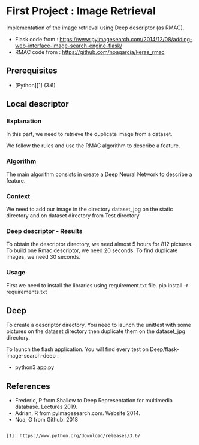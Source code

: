 # First Project : Image Retrieval 

Implementation of the image retrieval using Deep descriptor (as RMAC).

* Flask code from : https://www.pyimagesearch.com/2014/12/08/adding-web-interface-image-search-engine-flask/
* RMAC code from : https://github.com/noagarcia/keras_rmac

## Prerequisites 
- [Python][1] (3.6)

## Local descriptor

### Explanation
In this part, we need to retrieve the duplicate image from a dataset.

We follow the rules and use the RMAC algorithm to describe a feature.

### Algorithm
The main algorithm consists in create a Deep Neural Network to describe a feature.
### Context
We need to add our image in the directory dataset_jpg on the static directory and on dataset directory from Test directory
### Deep descriptor - Results
To obtain the descriptor directory, we need almost 5 hours for 812 pictures.
To build one Rmac descriptor, we need 20 seconds.
To find duplicate images, we need 30 seconds.
### Usage
First we need to install the libraries using requirement.txt file.
pip install -r requirements.txt
## Deep

To create a descriptor directory.
You need to launch the unittest with some pictures on the dataset directory then duplicate them on the dataset_jpg directory.

To launch the flash application.
You will find every test on Deep/flask-image-search-deep :
* python3 app.py

## References
- Frederic, P from Shallow to Deep Representation for multimedia database. Lectures 2019.
- Adrian, R from pyimagesearch.com. Website 2014.
- Noa, G from Github. 2018

``` 

[1]: https://www.python.org/download/releases/3.6/
